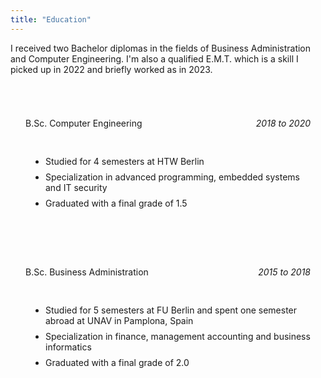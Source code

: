```yaml
---
title: "Education"
---
```


<!-- EMT -->

I received two Bachelor diplomas in the fields of Business Administration and Computer Engineering. I'm also a qualified E.M.T. which is a skill I picked up in 2022 and briefly worked as in 2023.

<br>

<!-- Computer Engineering -->
<div style="border-radius: 1.5rem; padding: 1.5rem; border: 1px solid var(--gray-800); background-image: url('/assets/computer.webp'); object-fit: cover;">
  <div style="display: flex; justify-content: space-between">
    <p>B.Sc. Computer Engineering</p>
    <p><i>2018 to 2020</i></p>
  </div>

  <div style="padding-bottom:1rem"></div>

  <ul style="list-style: disc; padding-left: 2rem;">
    <li style="padding-bottom: .5rem">Studied for 4 semesters at HTW Berlin</li>
    <li style="padding-bottom: .5rem">Specialization in advanced programming, embedded systems and IT security</li>
    <li>Graduated with a final grade of 1.5</li>
  </ul>
</div>

<br>

<!-- Business Administration -->
<div style="border-radius: 1.5rem; padding: 1.5rem; border: 1px solid var(--gray-800);">
<div style="display: flex; justify-content: space-between">
  <p>B.Sc. Business Administration</p>
  <p><i>2015 to 2018</i></p>
</div>

<div style="padding-bottom:1rem"></div>

<ul style=" list-style: disc; padding-left: 2rem;">
  <li style="padding-bottom: .5rem">Studied for 5 semesters at FU Berlin and spent one semester abroad at UNAV in Pamplona, Spain</li>
  <li style="padding-bottom: .5rem">Specialization in finance, management accounting and business informatics</li>
  <li>Graduated with a final grade of 2.0</li>
</ul>
</div>

